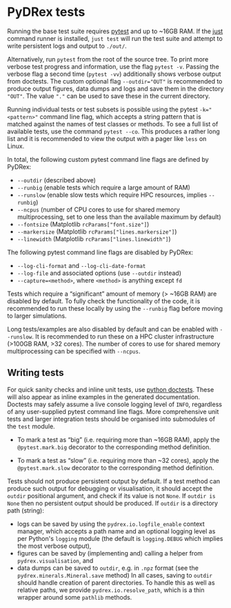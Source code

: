 # PyDRex tests

Running the base test suite requires [pytest](https://docs.pytest.org) and up to ~16GB RAM.
If the [just](https://github.com/casey/just) command runner is installed,
`just test` will run the test suite and attempt to write persistent logs and output to `./out/`.

Alternatively, run `pytest` from the root of the source tree.
To print more verbose test progress and information, use the flag `pytest -v`.
Passing the verbose flag a second time (`pytest -vv`)
additionally shows verbose output from doctests.
The custom optional flag `--outdir="OUT"` is recommended
to produce output figures, data dumps and logs and save them in the directory `"OUT"`.
The value `"."` can be used to save these in the current directory.

Running individual tests or test subsets is possible using the pytest
`-k="<pattern>"` command line flag, which accepts a string pattern that is
matched against the names of test classes or methods.
To see a full list of available tests, use the command `pytest --co`. This
produces a rather long list and it is recommended to view the output with a
pager like `less` on Linux.

In total, the following custom pytest command line flags are defined by PyDRex:
- `--outdir` (described above)
- `--runbig` (enable tests which require a large amount of RAM)
- `--runslow` (enable slow tests which require HPC resources, implies `--runbig`)
- `--ncpus` (number of CPU cores to use for shared memory multiprocessing, set to one less than the available maximum by default)
- `--fontsize` (Matplotlib `rcParams["font.size"]`)
- `--markersize` (Matplotlib `rcParams["lines.markersize"]`)
- `--linewidth` (Matplotlib `rcParams["lines.linewidth"]`)

The following pytest command line flags are disabled by PyDRex:
- `--log-cli-format` and `--log-cli-date-format`
- `--log-file` and associated options (use `--outdir` instead)
- `--capture=<method>`, where `<method>` is anything except `fd`

Tests which require a “significant” amount of memory (> ~16GB RAM) are disabled by default.
To fully check the functionality of the code, it is recommended to run these locally
by using the `--runbig` flag before moving to larger simulations.

Long tests/examples are also disabled by default and can be enabled with `--runslow`.
It is recommended to run these on a HPC cluster infrastructure (>100GB RAM, >32 cores).
The number of cores to use for shared memory multiprocessing can be specified with `--ncpus`.

## Writing tests

For quick sanity checks and inline unit tests, use [python doctests](https://docs.python.org/3/library/doctest.html).
These will also appear as inline examples in the generated documentation.
Doctests may safely assume a live console logging level of `INFO`,
regardless of any user-supplied pytest command line flags.
More comprehensive unit tests and larger integration tests should be organised
into submodules of the `test` module.

- To mark a test as “big” (i.e. requiring more than ~16GB RAM), apply the
  `@pytest.mark.big` decorator to the corresponding method definition.

- To mark a test as “slow” (i.e. requiring more than ~32 cores), apply the
  `@pytest.mark.slow` decorator to the corresponding method definition.

Tests should not produce persistent output by default.
If a test method can produce such output for debugging or visualisation,
it should accept the `outdir` positional argument,
and check if its value is not `None`.
If `outdir is None` then no persistent output should be produced.
If `outdir` is a directory path (string):
- logs can be saved by using the `pydrex.io.logfile_enable` context manager,
  which accepts a path name and an optional logging level as per Python's `logging` module
  (the default is `logging.DEBUG` which implies the most verbose output),
- figures can be saved by (implementing and) calling a helper from `pydrex.visualisation`, and
- data dumps can be saved to `outdir`, e.g. in `.npz` format (see the `pydrex.minerals.Mineral.save` method)
In all cases, saving to `outdir` should handle creation of parent directories.
To handle this as well as relative paths, we provide `pydrex.io.resolve_path`,
which is a thin wrapper around some `pathlib` methods.

